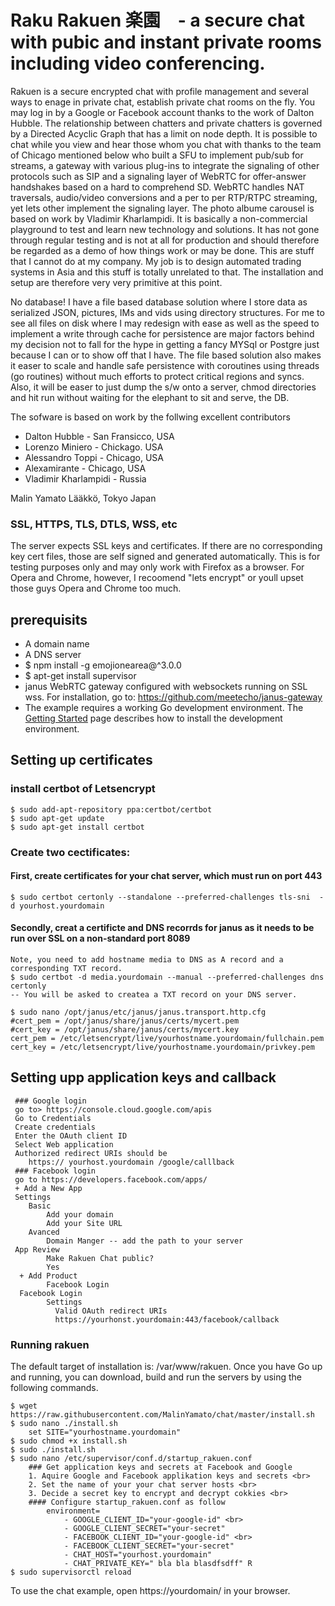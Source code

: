 # Raku Rakuen 楽園　- a secure chat with pubic and instant private rooms including video conferencing.
Rakuen is a secure encrypted chat with profile management and several ways to enage in private chat, establish private chat rooms on the fly.
You may log in by a Google or Facebook account thanks to the work of Dalton Hubble. The relationship between chatters and private chatters 
is governed by a Directed Acyclic Graph that has a limit on node depth. It is possible to chat while you view and hear those whom you chat with
thanks to the team of Chicago mentioned below who built a SFU to implement pub/sub for streams, a gateway with various plug-ins to integrate the 
signaling of other protocols such as SIP and a signaling layer of WebRTC for offer-answer handshakes based on a hard to comprehend SD. WebRTC 
handles NAT traversals, audio/video conversions and a per to per RTP/RTPC streaming, yet lets other implement the signaling layer. The photo albume 
carousel is based on work by Vladimir Kharlampidi.
It is basically a non-commercial playground to test and learn new technology and solutions. It has not gone through regular testing and is not at all for 
production and should therefore be regarded as a demo of how things work or may be done. This are stuff that I cannot do at my company. My job is to design 
automated trading systems in Asia and this stuff is totally unrelated to that. The installation and setup are therefore very very primitive at this point.
 
No database! I have a file based database solution where I store data as serialized JSON, pictures, IMs and vids using directory structures. For me to see 
 all files on disk where I may redesign with ease as well as the speed to implement a write through cache for persistence are major factors behind
  my decision not to fall for the hype in getting a fancy MYSql or Postgre just because I can or to show off that I have. The file based solution 
  also makes it easer to scale and handle safe persistence with coroutines using threads (go routines) without much efforts to protect critical 
  regions and syncs. Also, it will be easer to just dump the s/w onto a server, chmod directories and hit run without waiting for the elephant to sit and serve, 
  the DB. 

The sofware is based on work by the follwing excellent contributors 
   - Dalton Hubble  - San Fransicco, USA
   - Lorenzo Miniero  - Chickago. USA   
   - Alessandro Toppi - Chicago, USA
   - Alexamirante  -    Chicago, USA
   - Vladimir Kharlampidi - Russia
   
   Malin Yamato Lääkkö, Tokyo Japan

### SSL, HTTPS, TLS, DTLS, WSS, etc 
The server expects SSL keys and certificates. If there are no corresponding key cert files, those are self signed and generated automatically. 
This is for testing purposes only and may only work with Firefox as a browser. For Opera and Chrome, however,  I recoomend "lets encrypt" or 
youll upset those guys Opera and Chrome too much. 

## prerequisits
- A domain name
- A DNS server
- $ npm install -g emojionearea@^3.0.0
- $ apt-get install supervisor
- janus WebRTC gateway configured with websockets running on SSL wss.
  For installation, go to: https://github.com/meetecho/janus-gateway
- The example requires a working Go development environment. The [Getting
Started](http://golang.org/doc/install) page describes how to install the development environment.

## Setting up certificates

### install certbot of Letsencrypt
    $ sudo add-apt-repository ppa:certbot/certbot
    $ sudo apt-get update
    $ sudo apt-get install certbot

### Create two cectificates:

#### First, create certificates for your chat server, which must run on port 443
    $ sudo certbot certonly --standalone --preferred-challenges tls-sni  -d yourhost.yourdomain

#### Secondly, creat a certificte and DNS recorrds for janus as it needs to be run over SSL on a non-standard port 8089
    Note, you need to add hostname media to DNS as A record and a corresponding TXT record.
    $ sudo certbot -d media.yourdomain --manual --preferred-challenges dns certonly
    -- You will be asked to createa a TXT record on your DNS server.

    $ sudo nano /opt/janus/etc/janus/janus.transport.http.cfg
    #cert_pem = /opt/janus/share/janus/certs/mycert.pem
    #cert_key = /opt/janus/share/janus/certs/mycert.key
    cert_pem = /etc/letsencrypt/live/yourhostname.yourdomain/fullchain.pem
    cert_key = /etc/letsencrypt/live/yourhostname.yourdomain/privkey.pem

## Setting upp application keys and callback
     ### Google login
     go to> https://console.cloud.google.com/apis
     Go to Credentials
     Create credentials
     Enter the OAuth client ID
     Select Web application
     Authorized redirect URIs should be
        https:// yourhost.yourdomain /google/calllback
     ### Facebook login
     go to https://developers.facebook.com/apps/
     + Add a New App
     Settings
        Basic
            Add your domain
            Add your Site URL
        Avanced
            Domain Manger -- add the path to your server
     App Review
            Make Rakuen Chat public?
            Yes
      + Add Product
            Facebook Login
      Facebook Login
            Settings
              Valid OAuth redirect URIs
              https://yourhonst.yourdomain:443/facebook/callback


### Running rakuen
The default target of installation is: /var/www/rakuen.
Once you have Go up and running, you can download, build and run the servers
by using the following commands.

    $ wget https://raw.githubusercontent.com/MalinYamato/chat/master/install.sh
    $ sudo nano ./install.sh
        set SITE="yourhostname.yourdomain"
    $ sudo chmod +x install.sh
    $ sudo ./install.sh
    $ sudo nano /etc/supervisor/conf.d/startup_rakuen.conf
        ### Get application keys and secrets at Facebook and Google
        1. Aquire Google and Facebook applikation keys and secrets <br>
        2. Set the name of your your chat server hosts <br>
        3. Decide a secret key to encrypt and decrypt cokkies <br>
        #### Configure startup_rakuen.conf as follow
            environment=
                - GOOGLE_CLIENT_ID="your-google-id" <br>
                - GOOGLE_CLIENT_SECRET="your-secret"
                - FACEBOOK_CLIENT_ID="your-google-id" <br>
                - FACEBOOK_CLIENT_SECRET="your-secret"
                - CHAT_HOST="yourhost.yourdomain"
                - CHAT_PRIVATE_KEY=" bla bla blasdfsdff" R
    $ sudo supervisorctl reload


To use the chat example, open https://yourdomain/ in your browser. <br>

